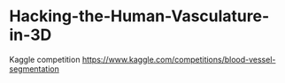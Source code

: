 # Hacking-the-Human-Vasculature-in-3D
Kaggle competition https://www.kaggle.com/competitions/blood-vessel-segmentation
